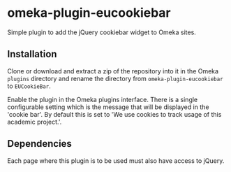 # omeka-plugin-eucookiebar

Simple plugin to add the jQuery cookiebar widget to Omeka sites.

## Installation

Clone or download and extract a zip of the repository into it in the Omeka 
`plugins` directory and rename the directory from `omeka-plugin-eucookiebar`
 to `EUCookieBar`.

Enable the plugin in the Omeka plugins interface. There is a single
configurable setting which is the message that will be displayed in the
'cookie bar'. By default this is set to 'We use cookies to track usage of 
this academic project.'.

## Dependencies

Each page where this plugin is to be used must also have access to jQuery.
